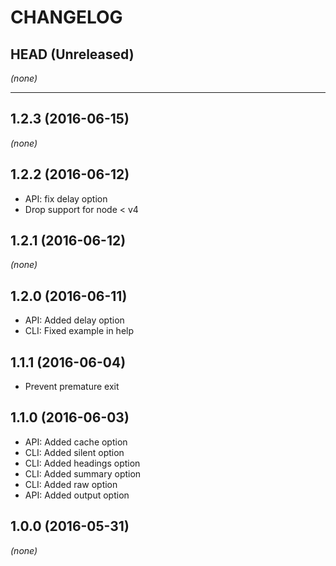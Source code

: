 CHANGELOG
=========

## HEAD (Unreleased)
_(none)_

--------------------

## 1.2.3 (2016-06-15)
_(none)_

## 1.2.2 (2016-06-12)
* API: fix delay option
* Drop support for node < v4

## 1.2.1 (2016-06-12)
_(none)_

## 1.2.0 (2016-06-11)
* API: Added delay option
* CLI: Fixed example in help

## 1.1.1 (2016-06-04)
* Prevent premature exit

## 1.1.0 (2016-06-03)
* API: Added cache option
* CLI: Added silent option
* CLI: Added headings option
* CLI: Added summary option
* CLI: Added raw option
* API: Added output option

## 1.0.0 (2016-05-31)
_(none)_
